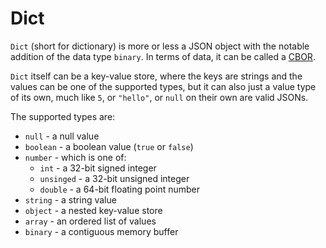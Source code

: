 # Dict

`Dict` (short for dictionary) is more or less a JSON object with the notable addition of the data type `binary`. In terms of data, it can be called a [CBOR](https://cbor.io/).

`Dict` itself can be a key-value store, where the keys are strings and the values can be one of the supported types, but it can also just a value type of its own, much like `5`, or `"hello"`, or `null` on their own are valid JSONs.

The supported types are:

* `null` - a null value
* `boolean` - a boolean value (`true` or `false`)
* `number` - which is one of:
    * `int` - a 32-bit signed integer
    * `unsinged` - a 32-bit unsigned integer
    * `double` - a 64-bit floating point number
* `string` - a string value
* `object` - a nested key-value store
* `array` - an ordered list of values
* `binary` - a contiguous memory buffer
